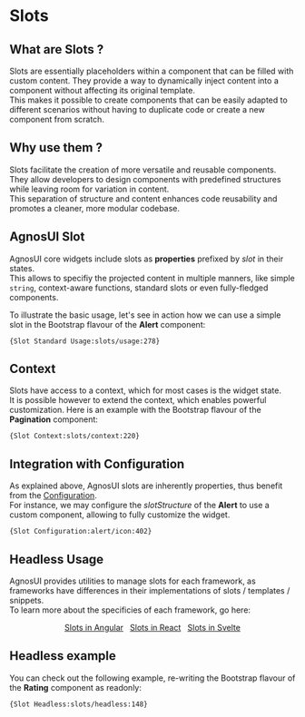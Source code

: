 # Slots

## What are Slots ?

Slots are essentially placeholders within a component that can be filled with custom content.
They provide a way to dynamically inject content into a component without affecting its original template.  
This makes it possible to create components that can be easily adapted to different scenarios without having to duplicate code or create a new component from scratch.

## Why use them ?

Slots facilitate the creation of more versatile and reusable components.
They allow developers to design components with predefined structures while leaving room for variation in content.  
This separation of structure and content enhances code reusability and promotes a cleaner, more modular codebase.

## AgnosUI Slot

AgnosUI core widgets include slots as **properties** prefixed by _slot_ in their states.  
This allows to specifiy the projected content in multiple manners, like simple `string`, context-aware functions, standard slots or even fully-fledged components.

To illustrate the basic usage, let's see in action how we can use a simple slot in the Bootstrap flavour of the **Alert** component:

```sample
{Slot Standard Usage:slots/usage:278}
```

## Context

Slots have access to a context, which for most cases is the widget state.  
It is possible however to extend the context, which enables powerful customization. Here is an example with the Bootstrap flavour of the **Pagination** component:

```sample
{Slot Context:slots/context:220}
```

## Integration with Configuration

As explained above, AgnosUI slots are inherently properties, thus benefit from the [Configuration](01-Configuration.md).  
For instance, we may configure the _slotStructure_ of the **Alert** to use a custom component, allowing to fully customize the widget.

```sample
{Slot Configuration:alert/icon:402}
```

<!-- <framework-specific src="Slots.md"> -->

## Headless Usage

AgnosUI provides utilities to manage slots for each framework, as frameworks have differences in their implementations of slots / templates / snippets.  
To learn more about the specificies of each framework, go here:

<p align="center">
    <a href="../../angular/docs/Slots.md">Slots in Angular</a>&nbsp;&nbsp;
    <a href="../../react/docs/Slots.md">Slots in React</a>&nbsp;&nbsp;
    <a href="../../svelte/docs/Slots.md">Slots in Svelte</a>
</p>
<!-- </framework-specific> -->

## Headless example

You can check out the following example, re-writing the Bootstrap flavour of the **Rating** component as readonly:

```sample
{Slot Headless:slots/headless:148}
```
